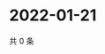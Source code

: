 # 2022-01-21

共 0 条

<!-- BEGIN WEIBO -->
<!-- 最后更新时间 Fri Jan 21 2022 03:00:55 GMT+0800 (China Standard Time) -->

<!-- END WEIBO -->
